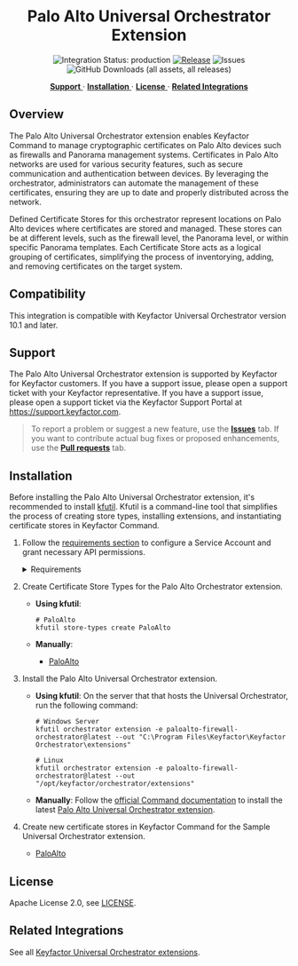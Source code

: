 <h1 align="center" style="border-bottom: none">
    Palo Alto Universal Orchestrator Extension
</h1>

<p align="center">
  <!-- Badges -->
<img src="https://img.shields.io/badge/integration_status-production-3D1973?style=flat-square" alt="Integration Status: production" />
<a href="https://github.com/Keyfactor/paloalto-firewall-orchestrator/releases"><img src="https://img.shields.io/github/v/release/Keyfactor/paloalto-firewall-orchestrator?style=flat-square" alt="Release" /></a>
<img src="https://img.shields.io/github/issues/Keyfactor/paloalto-firewall-orchestrator?style=flat-square" alt="Issues" />
<img src="https://img.shields.io/github/downloads/Keyfactor/paloalto-firewall-orchestrator/total?style=flat-square&label=downloads&color=28B905" alt="GitHub Downloads (all assets, all releases)" />
</p>

<p align="center">
  <!-- TOC -->
  <a href="#support">
    <b>Support</b>
  </a>
  ·
  <a href="#installation">
    <b>Installation</b>
  </a>
  ·
  <a href="#license">
    <b>License</b>
  </a>
  ·
  <a href="https://github.com/orgs/Keyfactor/repositories?q=orchestrator">
    <b>Related Integrations</b>
  </a>
</p>


## Overview

The Palo Alto Universal Orchestrator extension enables Keyfactor Command to manage cryptographic certificates on Palo Alto devices such as firewalls and Panorama management systems. Certificates in Palo Alto networks are used for various security features, such as secure communication and authentication between devices. By leveraging the orchestrator, administrators can automate the management of these certificates, ensuring they are up to date and properly distributed across the network.

Defined Certificate Stores for this orchestrator represent locations on Palo Alto devices where certificates are stored and managed. These stores can be at different levels, such as the firewall level, the Panorama level, or within specific Panorama templates. Each Certificate Store acts as a logical grouping of certificates, simplifying the process of inventorying, adding, and removing certificates on the target system.

## Compatibility

This integration is compatible with Keyfactor Universal Orchestrator version 10.1 and later.

## Support
The Palo Alto Universal Orchestrator extension is supported by Keyfactor for Keyfactor customers. If you have a support issue, please open a support ticket with your Keyfactor representative. If you have a support issue, please open a support ticket via the Keyfactor Support Portal at https://support.keyfactor.com. 
 
> To report a problem or suggest a new feature, use the **[Issues](../../issues)** tab. If you want to contribute actual bug fixes or proposed enhancements, use the **[Pull requests](../../pulls)** tab.

## Installation
Before installing the Palo Alto Universal Orchestrator extension, it's recommended to install [kfutil](https://github.com/Keyfactor/kfutil). Kfutil is a command-line tool that simplifies the process of creating store types, installing extensions, and instantiating certificate stores in Keyfactor Command.


1. Follow the [requirements section](docs/paloalto.md#requirements) to configure a Service Account and grant necessary API permissions.

    <details><summary>Requirements</summary>

    ### CERT STORE SETUP AND GENERAL PERMISSIONS
    <details>
    	<summary>Cert Store Type Configuration</summary>
    	
    In Keyfactor Command create a new Certificate Store Type similar to the one below:

    ##### STORE TYPE CONFIGURATION
    SETTING TAB  |  CONFIG ELEMENT	| DESCRIPTION
    ------|-----------|------------------
    Basic |Name	|Descriptive name for the Store Type.  PaloAlto can be used.
    Basic |Short Name	|The short name that identifies the registered functionality of the orchestrator. Must be PaloAlto
    Basic |Custom Capability|You can leave this unchecked and use the default.
    Basic |Job Types	|Inventory, Add, and Remove are the supported job types. 
    Basic |Needs Server	|Must be checked
    Basic |Blueprint Allowed	|Unchecked
    Basic |Requires Store Password	|Determines if a store password is required when configuring an individual store.  This must be unchecked.
    Basic |Supports Entry Password	|Determined if an individual entry within a store can have a password.  This must be unchecked.
    Advanced |Store Path Type| Determines how the user will enter the store path when setting up the cert store.  Freeform
    Advanced |Supports Custom Alias	|Determines if an individual entry within a store can have a custom Alias.  This must be Required
    Advanced |Private Key Handling |Determines how the orchestrator deals with private keys.  Optional
    Advanced |PFX Password Style |Determines password style for the PFX Password. Default

    ##### CUSTOM FIELDS FOR STORE TYPE
    NAME          |  DISPLAY NAME	| TYPE | DEFAULT VALUE | DEPENDS ON | REQUIRED |DESCRIPTION
    --------------|-----------------|-------|--------------|-------------|---------|--------------
    ServerUsername|Server Username  |Secret |              |Unchecked    |Yes       |Palo Alto Api User Name
    ServerPassword|Server Password  |Secret |              |Unchecked    |Yes       |Palo Alto Api Password
    ServerUseSsl  |Use SSL          |Bool   |True          |Unchecked    |Yes       |Requires SSL Connection
    DeviceGroup   |Device Group     |String |              |Unchecked    |No        |Device Group on Panorama that changes will be pushed to.

    ##### ENTRY PARAMETERS FOR STORE TYPE
    NAME          |  DISPLAY NAME	| TYPE           | DEFAULT VALUE | DEPENDS ON | REQUIRED WHEN |DESCRIPTION
    --------------|-----------------|----------------|-------------- |-------------|---------------|--------------
    TlsMinVersion |TLS Min Version  |Multiple Choice |               |Unchecked    |No             |Min TLS Version for the Binding (,tls1-0,tls1-1,tls1-2) note first multiple choice item is empty
    TlsMaxVersion |TLS Max Version  |Multiple Choice |               |Unchecked    |No             |Max TLS Version for the Binding (,tls1-0,tls1-1,tls1-2,max) note first multiple choice item is empty
    TlsProfileName|TLS Profile Name |String          |               |Unchecked    |No             |Name of the binding to deploy certificate to
    ServerUseSsl  |Use SSL          |Bool            |True           |Unchecked    |Yes            |Requires SSL Connection

    </details>

    <details>
    <summary>PaloAlto Certificate Store</summary>
    In Keyfactor Command, navigate to Certificate Stores from the Locations Menu.  Click the Add button to create a new Certificate Store using the settings defined below.

    ##### STORE CONFIGURATION
    CONFIG ELEMENT	|DESCRIPTION
    ----------------|---------------
    Category	|The type of certificate store to be configured. Select category based on the display name configured above "PaloAlto".
    Container	|This is a logical grouping of like stores. This configuration is optional and does not impact the functionality of the store.
    Client Machine	|The hostname of the Panorama or Firewall.  Sample is "palourl.cloudapp.azure.com".
    Store Path	| **Panorama Level Certs:**<br>/config/panorama<br>**Firewall Certs:**<br>/config/shared<br>**Panorama Template Certs:**<br>/config<br>/devices<br>/entry[@name='localhost.localdomain']<br>/template<br>/entry[@name='CertificatesTemplate']<br>/config<br>/shared<br> if using Panorama Templates where 'CertificateTemplate' is the actual name of the template
    Orchestrator	|This is the orchestrator server registered with the appropriate capabilities to manage this certificate store type. 
    Inventory Schedule	|The interval that the system will use to report on what certificates are currently in the store. 
    Use SSL	|This should be checked.
    User	|ApiUser Setup for either Panorama or the Firewall Device
    Password |Api Password Setup for the user above

    </details>

    <details>
    <summary>API User Setup Permissions in Panorama or Firewall Required</summary>

    Tab          |  Security Items	
    --------------|--------------------------
    Xml Api       |Report,Log,Configuration,Operational Requests,Commit,Export,Import
    Rest Api      |Objects/Devices,Panorama/Scheduled Config Push,Panorama/Templates,Panorama/Template Stacks,Panorama/Device Groups,System/Configuration,Plugins/Plugins
    *** 

    </details>



    </details>

2. Create Certificate Store Types for the Palo Alto Orchestrator extension. 

    * **Using kfutil**:

        ```shell
        # PaloAlto
        kfutil store-types create PaloAlto
        ```

    * **Manually**:
        * [PaloAlto](docs/paloalto.md#certificate-store-type-configuration)

3. Install the Palo Alto Universal Orchestrator extension.
    
    * **Using kfutil**: On the server that that hosts the Universal Orchestrator, run the following command:

        ```shell
        # Windows Server
        kfutil orchestrator extension -e paloalto-firewall-orchestrator@latest --out "C:\Program Files\Keyfactor\Keyfactor Orchestrator\extensions"

        # Linux
        kfutil orchestrator extension -e paloalto-firewall-orchestrator@latest --out "/opt/keyfactor/orchestrator/extensions"
        ```

    * **Manually**: Follow the [official Command documentation](https://software.keyfactor.com/Core-OnPrem/Current/Content/InstallingAgents/NetCoreOrchestrator/CustomExtensions.htm?Highlight=extensions) to install the latest [Palo Alto Universal Orchestrator extension](https://github.com/Keyfactor/paloalto-firewall-orchestrator/releases/latest).

4. Create new certificate stores in Keyfactor Command for the Sample Universal Orchestrator extension.

    * [PaloAlto](docs/paloalto.md#certificate-store-configuration)



## License

Apache License 2.0, see [LICENSE](LICENSE).

## Related Integrations

See all [Keyfactor Universal Orchestrator extensions](https://github.com/orgs/Keyfactor/repositories?q=orchestrator).